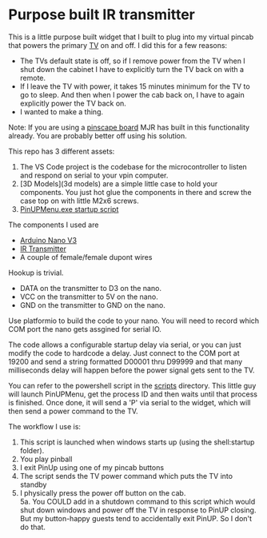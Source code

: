 # Purpose built IR transmitter

This is a little purpose built widget that I built to plug into my virtual pincab that powers the primary [TV](https://www.amazon.com/gp/product/B07DK5PZFY/ref=ppx_yo_dt_b_asin_title_o05_s00?ie=UTF8&psc=1) on and off.  I did this for a few reasons:

 - The TVs default state is off, so if I remove power from the TV when I shut down the cabinet I have to explicitly turn the TV back on with a remote.
 - If I leave the TV with power, it takes 15 minutes minimum for the TV to go to sleep.  And then when I power the cab back on, I have to again explicitly power the TV back on.
 - I wanted to make a thing.

Note: If you are using a [pinscape board](https://os.mbed.com/users/mjr/code/Pinscape_Controller_V2/) MJR has built in this functionality already.  You are probably better off using his solution.

This repo has 3 different assets:
 1. The VS Code project is the codebase for the microcontroller to listen and respond on serial to your vpin computer.
 2. [3D Models](3d models) are a simple little case to hold your components.  You just hot glue the components in there and screw the case top on with little M2x6 screws.
 3. [PinUPMenu.exe startup script](scripts)

The components I used are
 - [Arduino Nano V3](https://robotdyn.com/nano-v3-atmega-328-usb-ttl-ch340g-micro-usb-with-cable-not-soldered.html)
 - [IR Transmitter](https://www.amazon.com/gp/product/B01E20VQD8/ref=ppx_yo_dt_b_asin_title_o02_s00?ie=UTF8&psc=1)
 - A couple of female/female dupont wires

Hookup is trivial.  
 - DATA on the transmitter to D3 on the nano.
 - VCC on the transmitter to 5V on the nano.
 - GND on the transmitter to GND on the nano.

Use platformio to build the code to your nano.  You will need to record which COM port the nano gets assgined for serial IO.

The code allows a configurable startup delay via serial, or you can just modify the code to hardcode a delay.  Just connect to the COM port at 19200 and send a string formatted D00001 thru D99999 and that many milliseconds delay will happen before the power signal gets sent to the TV.

You can refer to the powershell script in the [scripts](scripts) directory.  This little guy will launch PinUPMenu, get the process ID and then waits until that process is finished.  Once done, it will send a 'P' via serial to the widget, which will then send a power command to the TV.

The workflow I use is:
 1. This script is launched when windows starts up (using the shell:startup folder).  
 2. You play pinball
 3. I exit PinUp using one of my pincab buttons
 4. The script sends the TV power command which puts the TV into standby
 5. I physically press the power off button on the cab.  
 5a. You COULD add in a shutdown command to this script which would shut down windows and power off the TV in response to PinUP closing.  But my button-happy guests tend to accidentally exit PinUP.  So I don't do that.


